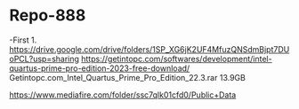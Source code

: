 # Repo-888
-First
1.
https://drive.google.com/drive/folders/1SP_XG6jK2UF4MfuzQNSdmBjpt7DUoPCL?usp=sharing
https://getintopc.com/softwares/development/intel-quartus-prime-pro-edition-2023-free-download/   Getintopc.com_Intel_Quartus_Prime_Pro_Edition_22.3.rar   13.9GB

https://www.mediafire.com/folder/ssc7qlk01cfd0/Public+Data
